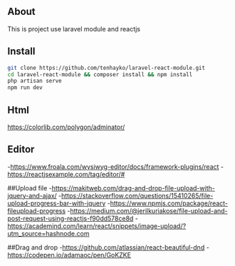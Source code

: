 ## About

This is project use laravel module and reactjs

## Install
```bash
git clone https://github.com/tenhayko/laravel-react-module.git
cd laravel-react-module && composer install && npm install
php artisan serve
npm run dev
```
## Html
https://colorlib.com/polygon/adminator/

## Editor
-https://www.froala.com/wysiwyg-editor/docs/framework-plugins/react
-https://reactjsexample.com/tag/editor/#

##Upload file
-https://makitweb.com/drag-and-drop-file-upload-with-jquery-and-ajax/
-https://stackoverflow.com/questions/15410265/file-upload-progress-bar-with-jquery
-https://www.npmjs.com/package/react-fileupload-progress
-https://medium.com/@jerilkuriakose/file-upload-and-post-request-using-reactjs-f90dd578ce8d
-https://academind.com/learn/react/snippets/image-upload/?utm_source=hashnode.com

##Drag and drop
-https://github.com/atlassian/react-beautiful-dnd
-https://codepen.io/adamaoc/pen/GoKZKE